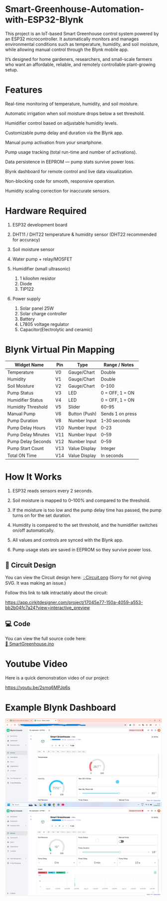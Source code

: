 # Smart-Greenhouse-Automation-with-ESP32-Blynk
This project is an IoT-based Smart Greenhouse control system powered by an ESP32 microcontroller. It automatically monitors and manages environmental conditions such as temperature, humidity, and soil moisture, while allowing manual control through the Blynk mobile app.

It’s designed for home gardeners, researchers, and small-scale farmers who want an affordable, reliable, and remotely controllable plant-growing setup.

# Features

Real-time monitoring of temperature, humidity, and soil moisture.

Automatic irrigation when soil moisture drops below a set threshold.

Humidifier control based on adjustable humidity levels.

Customizable pump delay and duration via the Blynk app.

Manual pump activation from your smartphone.

Pump usage tracking (total run-time and number of activations).

Data persistence in EEPROM — pump stats survive power loss.

Blynk dashboard for remote control and live data visualization.

Non-blocking code for smooth, responsive operation.

Humidity scaling correction for inaccurate sensors.

# Hardware Required

1)  ESP32 development board

2) DHT11 / DHT22 temperature & humidity sensor (DHT22 recommended for accuracy)

3) Soil moisture sensor

4) Water pump + relay/MOSFET

5) Humidifier (small ultrasonic)
   1. 1 kiloohm resistor
   2. Diode
   3. TIP122

7) Power supply
   1. Solar panel 25W
   2. Solar charge controller
   3. Battery
   4. L7805 voltage regulator
   5. Capacitor(Electrolytic and ceramic)


# Blynk Virtual Pin Mapping
| Widget Name        | Pin | Type          | Range / Notes    |
| ------------------ | --- | ------------- | ---------------- |
| Temperature        | V0  | Gauge/Chart   | Double           |
| Humidity           | V1  | Gauge/Chart   | Double           |
| Soil Moisture      | V2  | Gauge/Chart   | 0–100            |
| Pump Status        | V3  | LED           | 0 = OFF, 1 = ON  |
| Humidifier Status  | V4  | LED           | 0 = OFF, 1 = ON  |
| Humidity Threshold | V5  | Slider        | 60–95            |
| Manual Pump        | V6  | Button (Push) | Sends 1 on press |
| Pump Duration      | V8  | Number Input  | 1–30 seconds     |
| Pump Delay Hours   | V10 | Number Input  | 0–23             |
| Pump Delay Minutes | V11 | Number Input  | 0–59             |
| Pump Delay Seconds | V12 | Number Input  | 0–59             |
| Pump Start Count   | V13 | Value Display | Integer          |
| Total ON Time      | V14 | Value Display | In seconds       |

# How It Works

1. ESP32 reads sensors every 2 seconds.

2. Soil moisture is mapped to 0–100% and compared to the threshold.

3. If the moisture is too low and the pump delay time has passed, the pump turns on for the set duration.

4. Humidity is compared to the set threshold, and the humidifier switches on/off automatically.

5. All values and controls are synced with the Blynk app.

6. Pump usage stats are saved in EEPROM so they survive power loss.


## 🔌 Circuit Design

You can view the Circuit design here:
[💡Circuit.png](Circuit.png)
(Sorry for not giving SVG. It was making an issue.)

Follow this link to talk intractably about the circuit:

https://app.cirkitdesigner.com/project/17045e77-150a-4059-a553-bb2b04fc7a24?view=interactive_preview

## 💻 Code
You can view the full source code here:  
[📜 SmartGreenhouse.ino](Smart_Greenhouse.ino)


# Youtube Video
Here is a quick demonstration video of our project:

https://youtu.be/2smq6MPJp6s


# Example Blynk Dashboard
![Image Alt](https://github.com/studentamitabha25-coder/Smart-Greenhouse-Automation-with-ESP32-Blynk/blob/bd5129f273b2d1e766a67c116b4c0977a55bba4d/another%20screenchot.png)
![Image Alt](https://github.com/studentamitabha25-coder/Smart-Greenhouse-Automation-with-ESP32-Blynk/blob/bd5129f273b2d1e766a67c116b4c0977a55bba4d/Screenshot%20(117).png)

